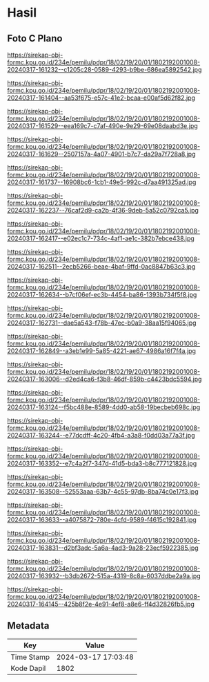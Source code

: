 # Hasil

## Foto C Plano

https://sirekap-obj-formc.kpu.go.id/234e/pemilu/pdpr/18/02/19/20/01/1802192001008-20240317-161232--c1205c28-0589-4293-b9be-686ea5892542.jpg

https://sirekap-obj-formc.kpu.go.id/234e/pemilu/pdpr/18/02/19/20/01/1802192001008-20240317-161404--aa53f675-e57c-41e2-bcaa-e00af5d62f82.jpg

https://sirekap-obj-formc.kpu.go.id/234e/pemilu/pdpr/18/02/19/20/01/1802192001008-20240317-161529--eea169c7-c7af-490e-9e29-69e08daabd3e.jpg

https://sirekap-obj-formc.kpu.go.id/234e/pemilu/pdpr/18/02/19/20/01/1802192001008-20240317-161629--2507157a-4a07-4901-b7c7-da29a7f728a8.jpg

https://sirekap-obj-formc.kpu.go.id/234e/pemilu/pdpr/18/02/19/20/01/1802192001008-20240317-161737--16908bc6-1cb1-49e5-992c-d7aa491325ad.jpg

https://sirekap-obj-formc.kpu.go.id/234e/pemilu/pdpr/18/02/19/20/01/1802192001008-20240317-162237--76caf2d9-ca2b-4f36-9deb-5a52c0792ca5.jpg

https://sirekap-obj-formc.kpu.go.id/234e/pemilu/pdpr/18/02/19/20/01/1802192001008-20240317-162417--e02ec1c7-734c-4af1-ae1c-382b7ebce438.jpg

https://sirekap-obj-formc.kpu.go.id/234e/pemilu/pdpr/18/02/19/20/01/1802192001008-20240317-162511--2ecb5266-beae-4baf-9ffd-0ac8847b63c3.jpg

https://sirekap-obj-formc.kpu.go.id/234e/pemilu/pdpr/18/02/19/20/01/1802192001008-20240317-162634--b7cf06ef-ec3b-4454-ba86-1393b734f5f8.jpg

https://sirekap-obj-formc.kpu.go.id/234e/pemilu/pdpr/18/02/19/20/01/1802192001008-20240317-162731--dae5a543-f78b-47ec-b0a9-38aa15f94065.jpg

https://sirekap-obj-formc.kpu.go.id/234e/pemilu/pdpr/18/02/19/20/01/1802192001008-20240317-162849--a3eb1e99-5a85-4221-ae67-4986a16f7f4a.jpg

https://sirekap-obj-formc.kpu.go.id/234e/pemilu/pdpr/18/02/19/20/01/1802192001008-20240317-163006--d2ed4ca6-f3b8-46df-859b-c4423bdc5594.jpg

https://sirekap-obj-formc.kpu.go.id/234e/pemilu/pdpr/18/02/19/20/01/1802192001008-20240317-163124--f5bc488e-8589-4dd0-ab58-19becbeb698c.jpg

https://sirekap-obj-formc.kpu.go.id/234e/pemilu/pdpr/18/02/19/20/01/1802192001008-20240317-163244--e77dcdff-4c20-4fb4-a3a8-f0dd03a77a3f.jpg

https://sirekap-obj-formc.kpu.go.id/234e/pemilu/pdpr/18/02/19/20/01/1802192001008-20240317-163352--e7c4a2f7-347d-41d5-bda3-b8c777121828.jpg

https://sirekap-obj-formc.kpu.go.id/234e/pemilu/pdpr/18/02/19/20/01/1802192001008-20240317-163508--52553aaa-63b7-4c55-97db-8ba74c0e17f3.jpg

https://sirekap-obj-formc.kpu.go.id/234e/pemilu/pdpr/18/02/19/20/01/1802192001008-20240317-163633--a4075872-780e-4cfd-9589-f4615c192841.jpg

https://sirekap-obj-formc.kpu.go.id/234e/pemilu/pdpr/18/02/19/20/01/1802192001008-20240317-163831--d2bf3adc-5a6a-4ad3-9a28-23ecf5922385.jpg

https://sirekap-obj-formc.kpu.go.id/234e/pemilu/pdpr/18/02/19/20/01/1802192001008-20240317-163932--b3db2672-515a-4319-8c8a-6037ddbe2a9a.jpg

https://sirekap-obj-formc.kpu.go.id/234e/pemilu/pdpr/18/02/19/20/01/1802192001008-20240317-164145--425b8f2e-4e91-4ef8-a8e6-ff4d32826fb5.jpg


## Metadata

| Key        | Value               |
| ---------- | ------------------- |
| Time Stamp | 2024-03-17 17:03:48 |
| Kode Dapil | 1802                |



